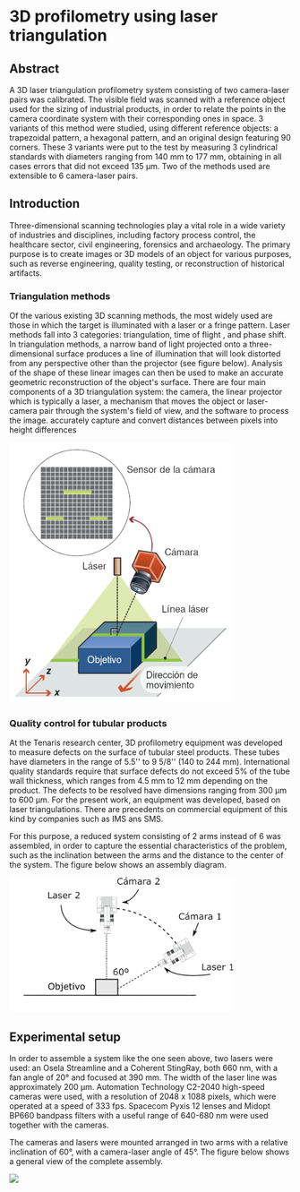 # 3D profilometry using laser triangulation

## Abstract

A 3D laser triangulation profilometry system consisting of two camera-laser pairs was calibrated. The visible field was scanned with a reference object used for the sizing of industrial products, in order to relate the points in the camera coordinate system with their corresponding ones in space. 3 variants of this method were studied, using different reference objects: a trapezoidal pattern, a hexagonal pattern, and an original design featuring 90 corners. These 3 variants were put to the test by measuring 3 cylindrical standards with diameters ranging from 140 mm to 177 mm, obtaining in all cases errors that did not exceed 135 μm. Two of the methods used are extensible to 6 camera-laser pairs.

## Introduction

Three-dimensional scanning technologies play a vital role in a wide variety of industries and disciplines, including factory process control, the healthcare sector, civil engineering, forensics and archaeology. The primary purpose is to create images or 3D models of an object for various purposes, such as reverse engineering, quality testing, or reconstruction of historical artifacts.

### Triangulation methods

Of the various existing 3D scanning methods, the most widely used are those in which the target is illuminated with a laser or a fringe pattern. Laser methods fall into 3 categories: triangulation, time of flight , and phase shift. In triangulation methods, a narrow band of light projected onto a three-dimensional surface produces a line of illumination that will look distorted from any perspective other than the projector (see figure below). Analysis of the shape of these linear images can then be used to make an accurate geometric reconstruction of the object's surface. There are four main components of a 3D triangulation system: the camera, the linear projector which is typically a laser, a mechanism that moves the object or laser-camera pair through the system's field of view, and the software to process the image. accurately capture and convert distances between pixels into height differences

<img src="images/triangulacion.png" width="400">

### Quality control for tubular products

At the Tenaris research center, 3D profilometry equipment was developed to measure defects on the surface of tubular steel products. These tubes have diameters in the range of 5.5'' to 9 5/8'' (140 to 244 mm). International quality standards require that surface defects do not exceed 5% of the tube wall thickness, which ranges from 4.5 mm to 12 mm depending on the product. The defects to be resolved have dimensions ranging from 300 μm to 600 μm. For the present work, an equipment was developed, based on laser triangulations. There are precedents on commercial equipment of this kind by companies such  as IMS ans SMS.

For this purpose, a reduced system consisting of 2 arms instead of 6 was assembled, in order to capture the essential characteristics of the problem, such as the inclination between the arms and the distance to the center of the system. The figure below shows an assembly diagram.

<img src="images/2_brazos.png" width="400">

## Experimental setup

In order to assemble a system like the one seen above, two lasers were used: an Osela Streamline and a Coherent StingRay, both 660 nm, with a fan angle of 20° and focused at 390 mm. The width of the laser line was approximately 200 µm. Automation Technology C2-2040 high-speed cameras were used, with a resolution of 2048 x 1088 pixels, which were operated at a speed of 333 fps. Spacecom Pyxis 12 lenses and Midopt BP660 bandpass filters with a useful range of 640-680 nm were used together with the cameras.

The cameras and lasers were mounted arranged in two arms with a relative inclination of 60°, with a camera-laser angle of 45°. The figure below shows a general view of the complete assembly.

<img src="images/vista_general.png" width="400">